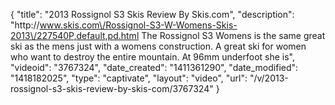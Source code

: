 {
    "title": "2013 Rossignol S3 Skis Review By Skis.com",
    "description": "http:\/\/www.skis.com\/Rossignol-S3-W-Womens-Skis-2013\/227540P,default,pd.html  The Rossignol S3 Womens is the same great ski as the mens just with a womens construction. A great ski for women who want to destroy the entire mountain. At 96mm underfoot she is",
    "videoid": "3767324",
    "date_created": "1411361290",
    "date_modified": "1418182025",
    "type": "captivate",
    "layout": "video",
    "url": "\/v\/2013-rossignol-s3-skis-review-by-skis-com\/3767324"
}